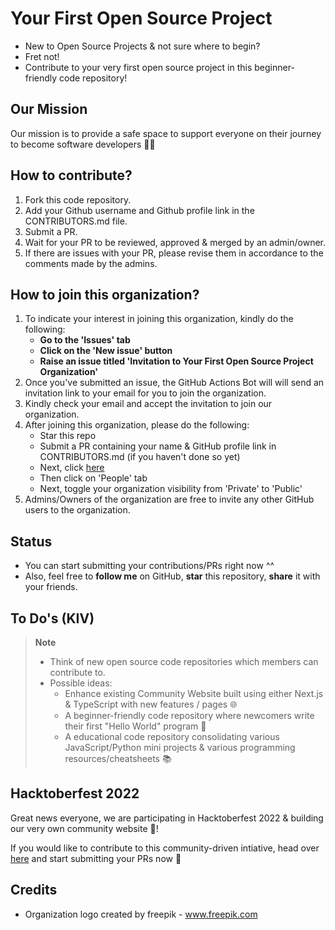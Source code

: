 # Your First Open Source Project

- New to Open Source Projects & not sure where to begin?
- Fret not!
- Contribute to your very first open source project in this beginner-friendly code repository!

## Our Mission

Our mission is to provide a safe space to support everyone on their journey to become software developers  👨‍💻

## How to contribute?

1. Fork this code repository.
2. Add your Github username and Github profile link in the CONTRIBUTORS.md file.
3. Submit a PR.
4. Wait for your PR to be reviewed, approved & merged by an admin/owner.
5. If there are issues with your PR, please revise them in accordance to the comments made by the admins.

## How to join this organization?

1. To indicate your interest in joining this organization, kindly do the following:
   - **Go to the 'Issues' tab**
   - **Click on the 'New issue' button**
   - **Raise an issue titled 'Invitation to Your First Open Source Project Organization'**
2. Once you've submitted an issue, the GitHub Actions Bot will will send an invitation link to your email for you to join the organization.
3. Kindly check your email and accept the invitation to join our organization.
4. After joining this organization, please do the following:
   - Star this repo
   - Submit a PR containing your name & GitHub profile link in CONTRIBUTORS.md (if you haven't done so yet)
   - Next, click [here](https://github.com/Your-First-Open-Source-Project)
   - Then click on 'People' tab
   - Next, toggle your organization visibility from 'Private' to 'Public'
5. Admins/Owners of the organization are free to invite any other GitHub users to the organization.

## Status

- You can start submitting your contributions/PRs right now ^^
- Also, feel free to **follow me** on GitHub, **star** this repository, **share** it with your friends.

## To Do's (KIV)

> **Note**
>
> - Think of new open source code repositories which members can contribute to.
> - Possible ideas:
>   - Enhance existing Community Website built using either Next.js & TypeScript with new features / pages 🌐
>   - A beginner-friendly code repository where newcomers write their first "Hello World" program 👋
>   - A educational code repository consolidating various JavaScript/Python mini projects & various programming resources/cheatsheets 📚

## Hacktoberfest 2022

Great news everyone, we are participating in Hacktoberfest 2022 & building our very own community website 🥳!

If you would like to contribute to this community-driven intiative, head over [here](https://github.com/Your-First-Open-Source-Project/main-website) and start submitting your PRs now 🎉

## Credits

- Organization logo created by freepik - <a href="https://www.freepik.com/vectors/html">www.freepik.com</a>

